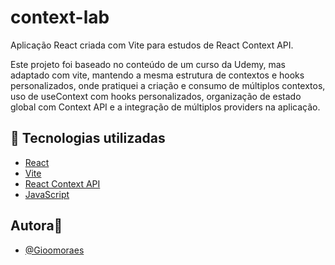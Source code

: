 # context-lab

Aplicação React criada com Vite para estudos de React Context API.

Este projeto foi baseado no conteúdo de um curso da Udemy, mas adaptado com vite, mantendo a mesma estrutura de contextos e hooks personalizados, onde pratiquei a criação e consumo de múltiplos contextos, uso de useContext com hooks personalizados, organização de estado global com Context API e a integração de múltiplos providers na aplicação.

## 🚀 Tecnologias utilizadas

- [React](https://react.dev/)
- [Vite](https://vitejs.dev/)
- [React Context API](https://react.dev/reference/react/useContext)
- [JavaScript](https://developer.mozilla.org/pt-BR/docs/Web/JavaScript)

## Autora💜

- [@Gioomoraes](https://github.com/Gioomoraes)
